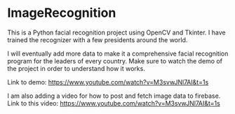 # ImageRecognition

This is a Python facial recognition project using OpenCV and Tkinter. I have trained the recognizer with a few presidents around the world. 

I will eventually add more data to make it a comprehensive facial recognition program for the leaders of every country. Make sure to watch the demo of the project in order to understand how it works. 

Link to demo: https://www.youtube.com/watch?v=M3svwJNl7AI&t=1s


I am also adding a video for how to post and fetch image data to firebase. Link to this video: https://www.youtube.com/watch?v=M3svwJNl7AI&t=1s

